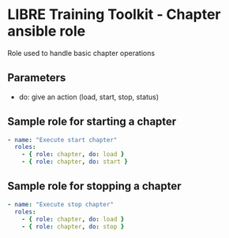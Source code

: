 # LIBRE Training Toolkit - Chapter ansible role 

Role used to handle basic chapter operations

## Parameters

- do: give an action (load, start, stop, status)

## Sample role for starting a chapter
```yaml
- name: "Execute start chapter"
  roles:
    - { role: chapter, do: load }
    - { role: chapter, do: start }
```

## Sample role for stopping a chapter
```yaml
- name: "Execute stop chapter"
  roles:
    - { role: chapter, do: load }
    - { role: chapter, do: stop }
```
